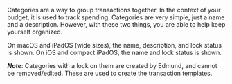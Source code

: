 Categories are a way to group transactions together. In the context of your budget, it is used to track spending. Categories are very simple, just a name and a description. However, with these two things, you are able to help keep yourself organized. 

On macOS and iPadOS (wide sizes), the name, description, and lock status is shown. On iOS and compact iPadOS, the name and lock status is shown. 

***Note***: Categories with a lock on them are created by Edmund, and cannot be removed/edited. These are used to create the transaction templates. 